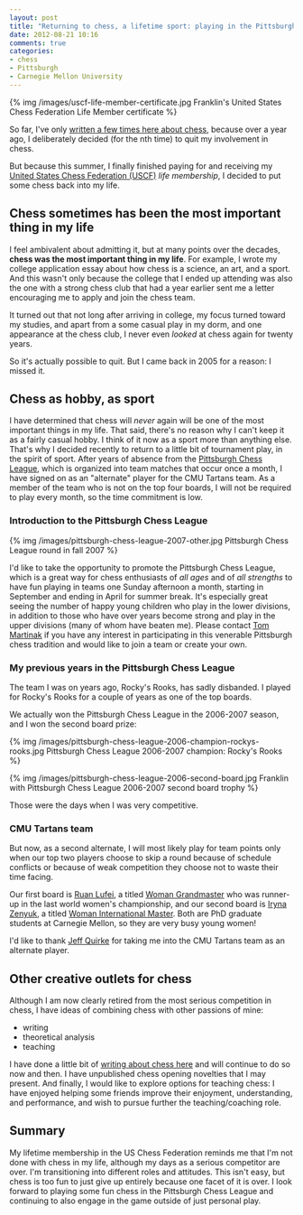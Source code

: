 ```yaml
---
layout: post
title: "Returning to chess, a lifetime sport: playing in the Pittsburgh Chess League"
date: 2012-08-21 10:16
comments: true
categories: 
- chess
- Pittsburgh
- Carnegie Mellon University
---
```

{% img /images/uscf-life-member-certificate.jpg Franklin's United States Chess Federation Life Member certificate %}

So far, I've only [written a few times here about chess](/blog/categories/chess/), because over a year ago, I deliberately decided (for the nth time) to quit my involvement in chess.

But because this summer, I finally finished paying for and receiving my [United States Chess Federation (USCF)](http://www.uschess.org/) *life membership*, I decided to put some chess back into my life.

## Chess sometimes has been the most important thing in my life

I feel ambivalent about admitting it, but at many points over the decades, **chess was the most important thing in my life**. For example, I wrote my college application essay about how chess is a science, an art, and a sport. And this wasn't only because the college that I ended up attending was also the one with a strong chess club that had a year earlier sent me a letter encouraging me to apply and join the chess team.

It turned out that not long after arriving in college, my focus turned toward my studies, and apart from a some casual play in my dorm, and one appearance at the chess club, I never even *looked* at chess again for twenty years.

So it's actually possible to quit. But I came back in 2005 for a reason: I missed it.

## Chess as hobby, as sport

I have determined that chess will *never* again will be one of the most important things in my life. That said, there's no reason why I can't keep it as a fairly casual hobby. I think of it now as a sport more than anything else. That's why I decided recently to return to a little bit of tournament play, in the spirit of sport. After years of absence from the [Pittsburgh Chess League](http://www.pitt.edu/~schach/ChessPA/ChessLeague/wpapcl.htm), which is organized into team matches that occur once a month, I have signed on as an "alternate" player for the CMU Tartans team. As a member of the team who is not on the top four boards, I will not be required to play every month, so the time commitment is low.

### Introduction to the Pittsburgh Chess League

{% img /images/pittsburgh-chess-league-2007-other.jpg Pittsburgh Chess League round in fall 2007 %}

I'd like to take the opportunity to promote the Pittsburgh Chess League, which is a great way for chess enthusiasts of *all ages* and of *all strengths* to have fun playing in teams one Sunday afternoon a month, starting in September and ending in April for summer break. It's especially great seeing the number of happy young children who play in the lower divisions, in addition to those who have over years become strong and play in the upper divisions (many of whom have beaten me). Please contact [Tom Martinak](http://www.pitt.edu/~schach/ChessPA/wpastate.htm) if you have any interest in participating in this venerable Pittsburgh chess tradition and would like to join a team or create your own.

### My previous years in the Pittsburgh Chess League

The team I was on years ago, Rocky's Rooks, has sadly disbanded. I played for Rocky's Rooks for a couple of years as one of the top boards.

We actually won the Pittsburgh Chess League in the 2006-2007 season, and I won the second board prize:

{% img /images/pittsburgh-chess-league-2006-champion-rockys-rooks.jpg Pittsburgh Chess League 2006-2007 champion: Rocky's Rooks %}

{% img /images/pittsburgh-chess-league-2006-second-board.jpg Franklin with Pittsburgh Chess League 2006-2007 second board trophy %}

Those were the days when I was very competitive.

### CMU Tartans team

But now, as a second alternate, I will most likely play for team points only when our top two players choose to skip a round because of schedule conflicts or because of weak competition they choose not to waste their time facing.

Our first board is [Ruan Lufei](http://en.wikipedia.org/wiki/Ruan_Lufei), a titled [Woman Grandmaster](http://en.wikipedia.org/wiki/Woman_Grand_Master#Woman_Grandmaster_.28WGM.29) who was runner-up in the last world women's championship, and our second board is [Iryna Zenyuk](http://saintlouischessclub.org/player-bio/2011-us-womens-championship/wim-iryna-zenyuk), a titled [Woman International Master](http://en.wikipedia.org/wiki/FIDE_titles#Woman_International_Master_.28WIM.29). Both are PhD graduate students at Carnegie Mellon, so they are very busy young women!

I'd like to thank [Jeff Quirke](http://triblive.com/x/pittsburghtrib/news/s_717323.html) for taking me into the CMU Tartans team as an alternate player.

## Other creative outlets for chess

Although I am now clearly retired from the most serious competition in chess, I have ideas of combining chess with other passions of mine:

- writing
- theoretical analysis
- teaching

I have done a little bit of [writing about chess here](/blog/categories/chess/) and will continue to do so now and then. I have unpublished chess opening novelties that I may present. And finally, I would like to explore options for teaching chess: I have enjoyed helping some friends improve their enjoyment, understanding, and performance, and wish to pursue further the teaching/coaching role.

## Summary

My lifetime membership in the US Chess Federation reminds me that I'm not done with chess in my life, although my days as a serious competitor are over. I'm transitioning into different roles and attitudes. This isn't easy, but chess is too fun to just give up entirely because one facet of it is over. I look forward to playing some fun chess in the Pittsburgh Chess League and continuing to also engage in the game outside of just personal play.
